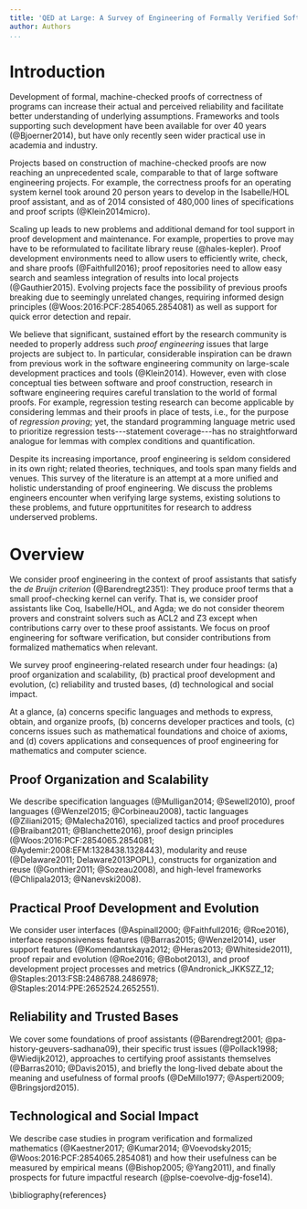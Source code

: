 ```yaml
---
title: 'QED at Large: A Survey of Engineering of Formally Verified Software'
author: Authors
...
```


# Introduction

Development of formal, machine-checked proofs of correctness of programs can increase their actual and perceived reliability and facilitate better understanding of underlying assumptions. Frameworks and tools supporting such development have been available for over 40 years (@Bjoerner2014), but have only recently seen wider practical use in academia and industry.

Projects based on construction of machine-checked proofs are now reaching an unprecedented scale, comparable to that of large software engineering projects. For example, the correctness proofs for an operating system kernel took around 20 person years to develop in the Isabelle/HOL proof assistant, and as of 2014 consisted of 480,000 lines of specifications and proof scripts (@Klein2014micro). 

<!--
Along similar lines, the proof of the Feit-Thompson odd order theorem in the Coq proof assistant was a six-year effort of a team of 15 people, 
resulting in 170,000 lines of specifications and proof scripts (@Gonthier2013).
-->

Scaling up leads to new problems and additional demand for tool support in proof development and maintenance. For example, properties to prove may have to be reformulated to facilitate library reuse (@hales-kepler). Proof development environments need to allow users to efficiently write, check, and share proofs (@Faithfull2016); proof repositories need to allow easy search and seamless integration of results into local projects (@Gauthier2015). Evolving projects face the possibility of previous proofs breaking due to seemingly unrelated changes, requiring informed design principles (@Woos:2016:PCF:2854065.2854081) as well as support for quick error detection and repair.

<!--
, and mathematical structures encoded in specific ways to allow proofs about them to be automated (@Gonthier2008)
-->

We believe that significant, sustained effort by the research community is needed to properly address such _proof engineering_ issues that large projects are subject to. In particular, considerable inspiration can be drawn from previous work in the software engineering community on large-scale development practices and tools (@Klein2014). However, even with close conceptual ties between software and proof construction, research in software engineering requires careful translation to the world of formal proofs. For example, regression testing research can become applicable by considering lemmas and their proofs in place of tests, i.e., for the purpose of _regression proving_; yet, the standard programming language metric used to prioritize regression tests---statement coverage---has no straightforward analogue for lemmas with complex conditions and quantification.

Despite its increasing importance, proof engineering is seldom considered in its own right; related theories, techniques, and tools span many fields and venues. This survey of the literature is an attempt at a more unified and holistic understanding of proof engineering. 
We discuss the problems engineers encounter when verifying large systems, existing solutions
to these problems, and future opprtunitites for research to address underserved problems.

# Overview

We consider proof engineering in the context of proof assistants that satisfy the _de Bruijn criterion_ (@Barendregt2351):
They produce proof terms that a small proof-checking kernel can verify. That is, we consider proof assistants like
Coq, Isabelle/HOL, and Agda; we do not consider theorem provers and constraint solvers such as ACL2 and Z3
except when contributions carry over to these proof assistants. We focus on proof engineering for software verification, 
but consider contributions from formalized mathematics when relevant.

We survey proof engineering-related research under four headings: (a) proof organization and scalability, (b) practical proof development and evolution, (c) reliability and trusted bases, (d) technological and social impact.

At a glance, (a) concerns specific languages and methods to express, obtain, and organize proofs, (b) concerns developer practices and tools, (c) concerns issues such as mathematical foundations and choice of axioms, and (d) covers applications and consequences of proof engineering for mathematics and computer science.

## Proof Organization and Scalability

We describe specification languages (@Mulligan2014; @Sewell2010), proof languages (@Wenzel2015; @Corbineau2008), tactic languages (@Ziliani2015; @Malecha2016), specialized tactics and proof procedures (@Braibant2011; @Blanchette2016), proof design principles (@Woos:2016:PCF:2854065.2854081; @Aydemir:2008:EFM:1328438.1328443), modularity and reuse (@Delaware2011; Delaware2013POPL), constructs for organization and reuse (@Gonthier2011; @Sozeau2008), and high-level frameworks (@Chlipala2013; @Nanevski2008).

## Practical Proof Development and Evolution

We consider user interfaces (@Aspinall2000; @Faithfull2016; @Roe2016), interface responsiveness features (@Barras2015; @Wenzel2014), user support features (@Komendantskaya2012; @Heras2013; @Whiteside2011), proof repair and evolution (@Roe2016; @Bobot2013), and proof development project processes and metrics (@Andronick_JKKSZZ_12; @Staples:2013:FSB:2486788.2486978; @Staples:2014:PPE:2652524.2652551).

## Reliability and Trusted Bases

We cover some foundations of proof assistants (@Barendregt2001; @pa-history-geuvers-sadhana09), their specific trust issues (@Pollack1998; @Wiedijk2012), approaches to certifying proof assistants themselves (@Barras2010; @Davis2015), and briefly the long-lived debate about the meaning and usefulness of formal proofs (@DeMillo1977; @Asperti2009; @Bringsjord2015).

## Technological and Social Impact

We describe case studies in program verification and formalized mathematics (@Kaestner2017; @Kumar2014; @Voevodsky2015; @Woos:2016:PCF:2854065.2854081) and how their usefulness can be measured by empirical means (@Bishop2005; @Yang2011), and finally prospects for future impactful research (@plse-coevolve-djg-fose14).

\bibliography{references}
